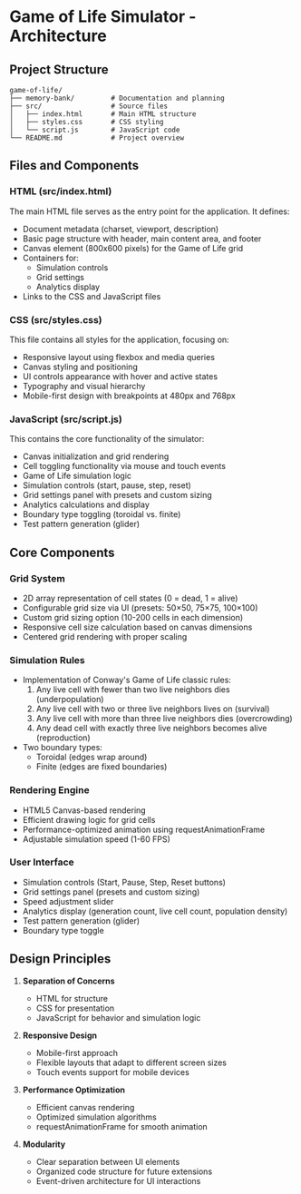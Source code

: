 # Game of Life Simulator - Architecture

## Project Structure

```
game-of-life/
├── memory-bank/         # Documentation and planning
├── src/                 # Source files
│   ├── index.html       # Main HTML structure
│   ├── styles.css       # CSS styling
│   └── script.js        # JavaScript code
└── README.md            # Project overview
```

## Files and Components

### HTML (src/index.html)
The main HTML file serves as the entry point for the application. It defines:
- Document metadata (charset, viewport, description)
- Basic page structure with header, main content area, and footer
- Canvas element (800x600 pixels) for the Game of Life grid
- Containers for:
  - Simulation controls
  - Grid settings
  - Analytics display
- Links to the CSS and JavaScript files

### CSS (src/styles.css)
This file contains all styles for the application, focusing on:
- Responsive layout using flexbox and media queries
- Canvas styling and positioning
- UI controls appearance with hover and active states
- Typography and visual hierarchy
- Mobile-first design with breakpoints at 480px and 768px

### JavaScript (src/script.js)
This contains the core functionality of the simulator:
- Canvas initialization and grid rendering
- Cell toggling functionality via mouse and touch events
- Game of Life simulation logic
- Simulation controls (start, pause, step, reset)
- Grid settings panel with presets and custom sizing
- Analytics calculations and display
- Boundary type toggling (toroidal vs. finite)
- Test pattern generation (glider)

## Core Components

### Grid System
- 2D array representation of cell states (0 = dead, 1 = alive)
- Configurable grid size via UI (presets: 50×50, 75×75, 100×100)
- Custom grid sizing option (10-200 cells in each dimension)
- Responsive cell size calculation based on canvas dimensions
- Centered grid rendering with proper scaling

### Simulation Rules
- Implementation of Conway's Game of Life classic rules:
  1. Any live cell with fewer than two live neighbors dies (underpopulation)
  2. Any live cell with two or three live neighbors lives on (survival)
  3. Any live cell with more than three live neighbors dies (overcrowding)
  4. Any dead cell with exactly three live neighbors becomes alive (reproduction)
- Two boundary types:
  - Toroidal (edges wrap around)
  - Finite (edges are fixed boundaries)

### Rendering Engine
- HTML5 Canvas-based rendering
- Efficient drawing logic for grid cells
- Performance-optimized animation using requestAnimationFrame
- Adjustable simulation speed (1-60 FPS)

### User Interface
- Simulation controls (Start, Pause, Step, Reset buttons)
- Grid settings panel (presets and custom sizing)
- Speed adjustment slider
- Analytics display (generation count, live cell count, population density)
- Test pattern generation (glider)
- Boundary type toggle

## Design Principles

1. **Separation of Concerns**
   - HTML for structure
   - CSS for presentation
   - JavaScript for behavior and simulation logic

2. **Responsive Design**
   - Mobile-first approach
   - Flexible layouts that adapt to different screen sizes
   - Touch events support for mobile devices

3. **Performance Optimization**
   - Efficient canvas rendering
   - Optimized simulation algorithms
   - requestAnimationFrame for smooth animation

4. **Modularity**
   - Clear separation between UI elements
   - Organized code structure for future extensions
   - Event-driven architecture for UI interactions
